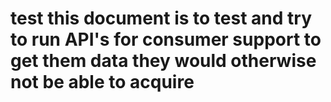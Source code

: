 # test this document is to test and try to run API's for consumer support to get them data they would otherwise not be able to acquire
